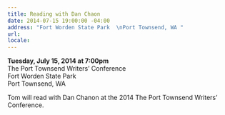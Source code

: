 ```yaml
---
title: Reading with Dan Chaon
date: 2014-07-15 19:00:00 -04:00
address: "Fort Worden State Park  \nPort Townsend, WA "
url: 
locale: 
---
```


**Tuesday, July 15, 2014 at 7:00pm**  
The Port Townsend Writers’ Conference  
Fort Worden State Park  
Port Townsend, WA  

Tom will read with Dan Chanon at the 2014 The Port Townsend Writers’ Conference.
